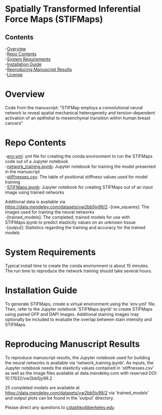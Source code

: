 # Spatially Transformed Inferential Force Maps (STIFMaps)

## Contents

-[Overview](#overview)  
-[Repo Contents](#repo-contents)  
-[System Requirements](#system-requirements)  
-[Installation Guide](#installation-guide)  
-[Reproducing Manuscript Results](#reproducing-manuscript-results)  
-[License](./LICENSE)  

# Overview
Code from the manuscript: "STIFMap employs a convolutional neural network to reveal 
spatial mechanical heterogeneity and tension-dependent activation of an epithelial 
to mesenchymal transition within human breast cancers"

# Repo Contents
-[env.yml](./env.yml): yml file for creating the conda environment to run the STIFMaps code out of a Jupyter notebook  
-[network_training.ipynb](./network_training.ipynb): Jupyter notebook for training the model presented in the manuscript  
-[stiffnesses.csv](./stiffnesses.csv): The table of positional stiffness values used for model training  
-[STIFMaps.ipynb](./STIFMaps.ipynb): Jupyter notebook for creating STIFMaps out of an input image using trained networks  

Additional data is available via https://data.mendeley.com/datasets/vw2bb5jy99/2
-[raw_squares]: The images used for training the neural networks  
-[trained_models]: The completed, trained models for use with STIFMaps.ipynb to predict elasticity values on an unknown tissue  
-[output]: Statistics regarding the training and accuracy for the trained models  


# System Requirements

Typical install time to create the conda environment is about 15 minutes. The run time to reproduce the network training should take several hours.

# Installation Guide

To generate STIFMaps, create a virtual environment using the 'env.yml' file. Then, refer to the Jupyter notebook 'STIFMaps.ipynb' to create STIFMaps using paired GFP and DAPI images. Additional staining images may optionally be included to evaluate the overlap between stain intensity and STIFMaps.

# Reproducing Manuscript Results

To reproduce manuscript results, the Jupyter notebook used for building the neural networks is available via 'network_training.ipynb'. As inputs, the Jupyter notebook needs the elasticity values contained in 'stiffnesses.csv' as well as the image files available at data.mendeley.com with reserved DOI: 10.17632/vw2bb5jy99.2

25 completed models are available at https://data.mendeley.com/datasets/vw2bb5jy99/2 via 'trained_models' and output plots can be found in the 'output' directory.








Please direct any questions to cstashko@berkeley.edu
